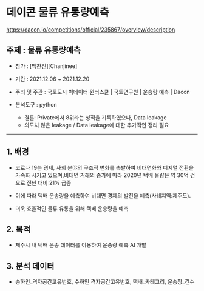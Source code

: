 # 데이콘 물류 유통량예측  
https://dacon.io/competitions/official/235867/overview/description

## 주제 : 물류 유통량예측

- 참가 : [백찬진][Chanjinee]
- 기간 : 2021.12.06 ~ 2021.12.20
- 주최 및 주관 : 국토도시 빅데이터 윈터스쿨 | 국토연구원 | 운송량 예측 | Dacon
- 분석도구 : python

  - 결론: Private에서 8위라는 성적을 기록하였으나, Data leakage
  - 의도치 않은 leakage / Data leakage에 대한 추가적인 정리 필요
-----------------------------------------------------------------------------------------

## 1. 배경

- 코로나 19는 경제, 사회 분야의 구조적 변화를 촉발하여 비대면화와 디지털 전환을 가속화 시키고 있으며,비대면 거래의 증가에 따라 2020년 택배 물량은 약 30억 건으로 전년 대비 21% 급증

- 이에 따라 택배 운송량을 예측하여 비대면 경제의 발전을 예측(사례지역:제주도).

- 더욱 효율적인 물류 유통을 위해 택배 운송량을 예측

## 2. 목적

- 제주시 내 택배 운송 데이터를 이용하여 운송량 예측 AI 개발

## 3. 분석 데이터

- 송하인_격자공간고유번호, 수하인 격자공간고유번호, 택배_카테고리, 운송장_건수
